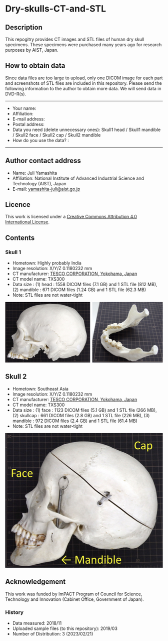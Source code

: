 # Dry-skulls-CT-and-STL

## Description
This repogitry provides CT images and STL files of human dry skull specimens.
These specimens were purchased many years ago for research purposes by AIST, Japan.

## How to obtain data
Since data files are too large to upload, only one DICOM image for each part and screenshots of STL files are included in this repository. Please send the following information to the author to obtain more data. We will send data in DVD-R(s). 

-----
- Your name: 
- Affiliation: 
- E-mail address: 
- Postal address: 
- Data you need (delete unnecessary ones): Skull1 head / Skull1 mandible / Skull2 face / Skull2 cap / Skull2 mandible 
- How do you use the data? : 
-----

## Author contact address
- Name: Juli Yamashita
- Affiliation: National Institute of Advanced Industrial Science and Technology (AIST), Japan
- E-mail: yamashita-juli@aist.go.jp

## Licence
This work is licensed under a [Creative Commons Attribution 4.0 International License](http://creativecommons.org/licenses/by/4.0/). 

## Contents
### Skull 1
- Hometown: Highly probably India
- Image resolution: X/Y/Z 0.1180232 mm
- CT manufacturer: [TESCO CORPORATION, Yokohama, Japan](http://www.tesco-ndt.co.jp/)
- CT model name: TXS300
- Data size : (1) head : 1558 DICOM files (7.1 GB) and 1 STL file (812 MB),  (2) mandible : 671 DICOM files (1.24 GB) and 1 STL file (62.3 MB)
- Note: STL files are not water-tight

![Skull1Image](https://github.com/yamashita-juli/Dry-skulls-CT-and-STL/blob/master/20190228Skull1.jpg)


## Skull 2
- Hometown: Southeast Asia
- Image resolution: X/Y/Z 0.1180232 mm
- CT manufacturer: [TESCO CORPORATION, Yokohama, Japan](http://www.tesco-ndt.co.jp/)
- CT model name: TXS300
- Data size : (1) face : 1123 DICOM files (5.1 GB) and 1 STL file (266 MB),  (2) skullcap : 661 DICOM files (2.8 GB) and 1 STL file (226 MB), (3) mandible : 972 DICOM files (2.4 GB) and 1 STL file (61.4 MB)
- Note: STL files are not water-tight

![Skull2Image](https://github.com/yamashita-juli/Dry-skulls-CT-and-STL/blob/master/20190228skull2.jpg)


## Acknowledgement

This work was funded by ImPACT Program of Council for Science, Technology and Innovation (Cabinet Office, Government of Japan).

### History
- Data measured: 2018/11
- Uploaded sample files (to this repository): 2019/03
- Number of Distribution: 3 (2023/02/21)
